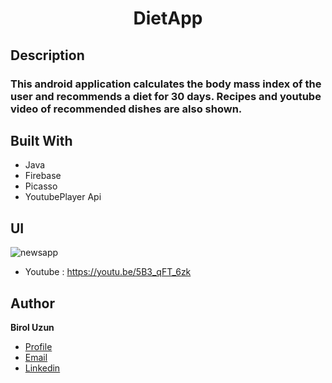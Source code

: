 

<h1 align="center">DietApp</h1>

## Description

### This android application calculates the body mass index of the user and recommends a diet for 30 days. Recipes and youtube video of recommended dishes are also shown.




## Built With

- Java
- Firebase
- Picasso
- YoutubePlayer Api

## UI

![newsapp](https://user-images.githubusercontent.com/42109123/126251519-dc84c425-adf8-430b-b4cc-3a27555bd7a2.gif)

- Youtube : https://youtu.be/5B3_qFT_6zk



## Author

**Birol Uzun**

- [Profile](https://github.com/brluzn)
- [Email](mailto:brl.uzn2017@gmail.com?subject=Hi% "Hi!")
- [Linkedin](https://linkedin.com/in/birol-uzun-625304159)
